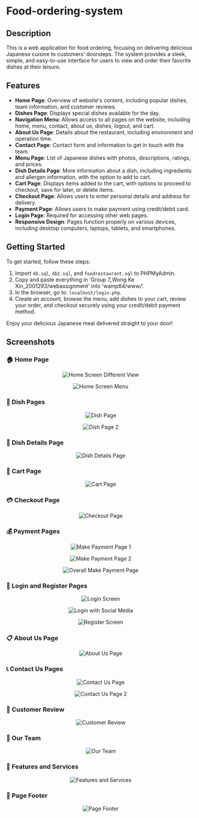 # Food-ordering-system

## Description
This is a web application for food ordering, focusing on delivering delicious Japanese cuisine to customers' doorsteps. The system provides a sleek, simple, and easy-to-use interface for users to view and order their favorite dishes at their leisure.

## Features
- **Home Page**: Overview of website's content, including popular dishes, team information, and customer reviews.
- **Dishes Page**: Displays special dishes available for the day.
- **Navigation Menu**: Allows access to all pages on the website, including home, menu, contact, about us, dishes, logout, and cart.
- **About Us Page**: Details about the restaurant, including environment and operation time.
- **Contact Page**: Contact form and information to get in touch with the team.
- **Menu Page**: List of Japanese dishes with photos, descriptions, ratings, and prices.
- **Dish Details Page**: More information about a dish, including ingredients and allergen information, with the option to add to cart.
- **Cart Page**: Displays items added to the cart, with options to proceed to checkout, save for later, or delete items.
- **Checkout Page**: Allows users to enter personal details and address for delivery.
- **Payment Page**: Allows users to make payment using credit/debit card.
- **Login Page**: Required for accessing other web pages.
- **Responsive Design**: Pages function properly on various devices, including desktop computers, laptops, tablets, and smartphones.

## Getting Started
To get started, follow these steps:
1. Import `db.sql`, `db2.sql`, and `foodrestaurant.sql` to PHPMyAdmin.
2. Copy and paste everything in 'Group 7_Wong Ke Xin_2001293/webassignment' into 'wamp64/www/'.
3. In the browser, go to: `localhost/login.php`.
4. Create an account, browse the menu, add dishes to your cart, review your order, and checkout securely using your credit/debit payment method.

Enjoy your delicious Japanese meal delivered straight to your door!

## Screenshots

### 🏠 Home Page
<p align="center">
  <img src="images/homeScreenDiffView.png" alt="Home Screen Different View">
</p>
<p align="center">
  <img src="images/homeScreenMenu.png" alt="Home Screen Menu">
</p>

### 🍱 Dish Pages
<p align="center">
  <img src="images/dishPage.png" alt="Dish Page">
</p>
<p align="center">
  <img src="images/dishPage2.png" alt="Dish Page 2">
</p>

### 📄 Dish Details Page
<p align="center">
  <img src="images/dishDetails.png" alt="Dish Details Page">
</p>

### 🛒 Cart Page
<p align="center">
  <img src="images/cartPage.png" alt="Cart Page">
</p>

### 💳 Checkout Page
<p align="center">
  <img src="images/checkOutPage.png" alt="Checkout Page">
</p>

### 💰 Payment Pages
<p align="center">
  <img src="images/makePaymentPage1.png" alt="Make Payment Page 1">
</p>
<p align="center">
  <img src="images/makePaymentPage2.png" alt="Make Payment Page 2">
</p>
<p align="center">
  <img src="images/overallmakePaymentPage.png" alt="Overall Make Payment Page">
</p>

### 🔑 Login and Register Pages
<p align="center">
  <img src="images/loginScreen.png" alt="Login Screen">
</p>
<p align="center">
  <img src="images/loginWithSocialMedia.png" alt="Login with Social Media">
</p>
<p align="center">
  <img src="images/registerScreen.png" alt="Register Screen">
</p>

### 📋 About Us Page
<p align="center">
  <img src="images/aboutUsPage.png" alt="About Us Page">
</p>

### 📞 Contact Us Pages
<p align="center">
  <img src="images/contactUsPage.png" alt="Contact Us Page">
</p>
<p align="center">
  <img src="images/contactUsPage2.png" alt="Contact Us Page 2">
</p>

### 💬 Customer Review
<p align="center">
  <img src="images/customerReview.png" alt="Customer Review">
</p>

### 👥 Our Team
<p align="center">
  <img src="images/ourTeam.png" alt="Our Team">
</p>

### 🌟 Features and Services
<p align="center">
  <img src="images/featuresAndServiceScreen.png" alt="Features and Services">
</p>

### 📄 Page Footer
<p align="center">
  <img src="images/page footer.png" alt="Page Footer">
</p>
